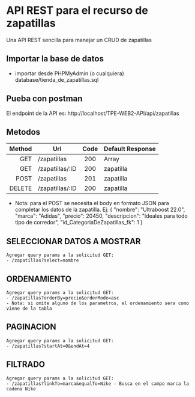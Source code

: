 # API REST para el recurso de zapatillas
Una API REST sencilla para manejar un CRUD de zapatillas

## Importar la base de datos
- importar desde PHPMyAdmin (o cualquiera) database/tienda_de_zapatillas.sql


## Pueba con postman
El endpoint de la API es: http://localhost/TPE-WEB2-API/api/zapatillas

## Metodos
   | Method | Url | Code | Default Response |
   |-:|--|:-:|:-|
   | GET | /zapatillas | 200 | Array<zapatillas> |
   | GET | /zapatillas/:ID | 200 | zapatilla |
   | POST | /zapatillas | 201 | zapatilla |
   | DELETE | /zapatillas/:ID | 200 | zapatilla |

- Nota: para el POST se necesita el body en formato JSON para completar los datos de la zapatilla. Ej:
   {
   "nombre": "Ultraboost 22.0",
   "marca": "Adidas",
   "precio": 20450,
   "descripcion": "Ideales para todo tipo de corredor",
   "id_CategoriaDeZapatillas_fk": 1
   }
   
## SELECCIONAR DATOS A MOSTRAR
    Agregar query params a la solicitud GET:
    - /zapatillas?select=nombre

## ORDENAMIENTO
    Agregar query params a la solicitud GET:
    - /zapatillas?orderBy=precio&orderMode=asc
    - Nota: si omite alguno de los parametros, el ordenamiento sera como viene de la tabla

## PAGINACION
    Agregar query params a la solicitud GET:
    - /zapatillas?startAt=0&endAt=4

## FILTRADO
    Agregar query params a la solicitud GET:
    - /zapatillas?linkTo=marca&equalTo=Nike - Busca en el campo marca la cadena Nike



